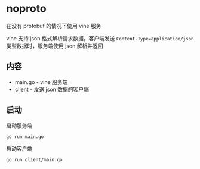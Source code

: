 # noproto

在没有 protobuf 的情况下使用 vine 服务

vine 支持 json 格式解析请求数据，客户端发送 `Content-Type=application/json` 类型数据时，服务端使用 json 解析并返回

## 内容

- main.go - vine 服务端
- client - 发送 json 数据的客户端

## 启动

启动服务端

```shell
go run main.go
```

启动客户端

```shell
go run client/main.go
```